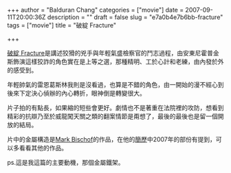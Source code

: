 +++
author = "Balduran Chang"
categories = ["movie"]
date = 2007-09-11T20:00:36Z
description = ""
draft = false
slug = "e7a0b4e7b6bb-fracture"
tags = ["movie"]
title = "破綻 Fracture"

+++


[破綻 Fracture](http://movie.atmovies.com.tw/movie/film.asp?action=now2&film_id=ffen20488120 "破綻 Fracture -- @movies開眼電影")是講述狡猾的兇手與年輕氣盛檢察官的鬥志過程，由安東尼霍普金斯飾演這樣狡詐的角色實在是上等之選，那種精明、工於心計和老練，由內發於外的感受到。

年輕帥氣的雷恩葛斯林我則是沒看過，也算是不錯的角色，由一開始的漫不經心到後來下定決心偵辦的內心轉折，眼神倒是轉變很大。

片子拍的有點長，如果縮的短些會更好。劇情也不是著重在法院裡的攻防，想看到精彩的抗辯乃至於威龍闖天關之類的翻案情節是甭想了，最後的最後也是留一個開放的結局。

片中的金屬構造是[Mark Bischof](http://home.hetnet.nl/~hofwitz/index.html "..::Mark Bischof::..")的作品，在他的[簡歷](http://home.hetnet.nl/~hofwitz/html/cv.html "..::Mark Bischof::..")中2007年的部份有提到，可以多看看其他的作品。

ps.這是我這篇的主要動機，那個金屬鐵架。

